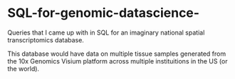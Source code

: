 # SQL-for-genomic-datascience-
Queries that I came up with in SQL for an imaginary national spatial transcriptomics database.  

This database would have data on multiple tissue samples generated from the 10x Genomics Visium platform across multiple instituitions in the US (or the world). 
